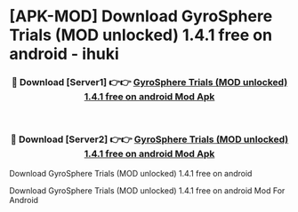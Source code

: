 # [APK-MOD] Download GyroSphere Trials (MOD unlocked) 1.4.1 free on android - ihuki


<div align="center">
<h3>🔴 Download [Server1] 👉👉 <a href="https://apk-comot.site?title=GyroSphere_Trials_(MOD_unlocked)_1.4.1_free_on_android">GyroSphere Trials (MOD unlocked) 1.4.1 free on android Mod Apk</a></h3><br>
<h3>🔴 Download [Server2] 👉👉 <a href="https://apk-comot.site?title=GyroSphere_Trials_(MOD_unlocked)_1.4.1_free_on_android">GyroSphere Trials (MOD unlocked) 1.4.1 free on android Mod Apk</a></h3>
</div>



Download GyroSphere Trials (MOD unlocked) 1.4.1 free on android 

Download GyroSphere Trials (MOD unlocked) 1.4.1 free on android Mod For Android